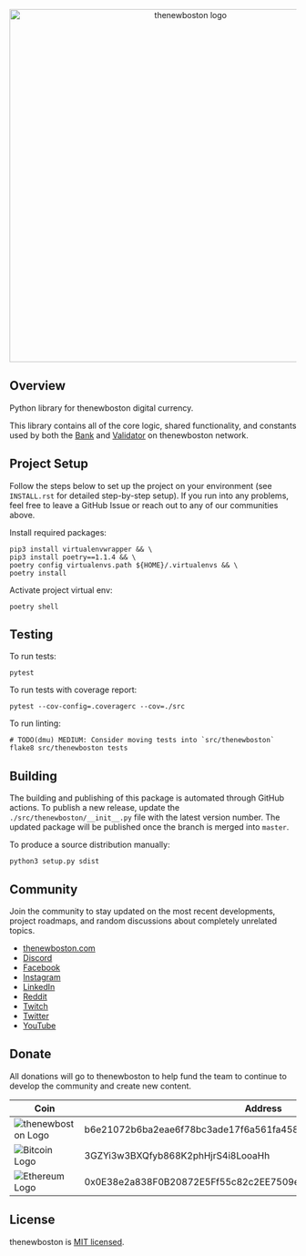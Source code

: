 <p align="center">
  <img alt="thenewboston logo" src="https://user-images.githubusercontent.com/65713950/100157416-cf2bbc00-2eaa-11eb-95fe-3ef87a18ad93.png" width="620">
</p>

## Overview

Python library for thenewboston digital currency.

This library contains all of the core logic, shared functionality, and
constants used by both the [Bank](https://github.com/thenewboston-developers/Bank) and 
[Validator](https://github.com/thenewboston-developers/Validator) on thenewboston network.

## Project Setup

Follow the steps below to set up the project on your environment (see `INSTALL.rst` for detailed
step-by-step setup). If you run into any problems, feel free to leave a GitHub Issue or reach out
to any of our communities above.

Install required packages:
```
pip3 install virtualenvwrapper && \
pip3 install poetry==1.1.4 && \
poetry config virtualenvs.path ${HOME}/.virtualenvs && \
poetry install
```

Activate project virtual env:

```
poetry shell
```

## Testing

To run tests:
```
pytest
```

To run tests with coverage report:
```
pytest --cov-config=.coveragerc --cov=./src
```

To run linting:
```
# TODO(dmu) MEDIUM: Consider moving tests into `src/thenewboston`
flake8 src/thenewboston tests
```

## Building

The building and publishing of this package is automated through GitHub actions. To publish a new release, update the
`./src/thenewboston/__init__.py` file with the latest version number. The updated package will be published once the
branch is merged into `master`.

To produce a source distribution manually:
```
python3 setup.py sdist
```

## Community

Join the community to stay updated on the most recent developments, project roadmaps, and random discussions about completely unrelated topics.

- [thenewboston.com](https://thenewboston.com/)
- [Discord](https://discord.gg/thenewboston)
- [Facebook](https://www.facebook.com/TheNewBoston-464114846956315/)
- [Instagram](https://www.instagram.com/thenewboston_official/)
- [LinkedIn](https://www.linkedin.com/company/thenewboston-developers/)
- [Reddit](https://www.reddit.com/r/thenewboston/)
- [Twitch](https://www.twitch.tv/thenewboston/videos)
- [Twitter](https://twitter.com/thenewboston_og)
- [YouTube](https://www.youtube.com/user/thenewboston)

## Donate

All donations will go to thenewboston to help fund the team to continue to develop the community and create new content.

| Coin | Address |
|-|-|
| ![thenewboston Logo](https://github.com/thenewboston-developers/Website/raw/development/src/assets/images/thenewboston.png) | b6e21072b6ba2eae6f78bc3ade17f6a561fa4582d5494a5120617f2027d38797 |
| ![Bitcoin Logo](https://github.com/thenewboston-developers/Website/raw/development/src/assets/images/bitcoin.png) | 3GZYi3w3BXQfyb868K2phHjrS4i8LooaHh |
| ![Ethereum Logo](https://github.com/thenewboston-developers/Website/raw/development/src/assets/images/ethereum.png) | 0x0E38e2a838F0B20872E5Ff55c82c2EE7509e6d4A |

## License

thenewboston is [MIT licensed](http://opensource.org/licenses/MIT).
